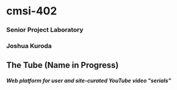# cmsi-402
### Senior Project Laboratory
### Joshua Kuroda

## The Tube (Name in Progress)
#### _Web platform for user and site-curated YouTube video "serials"_
